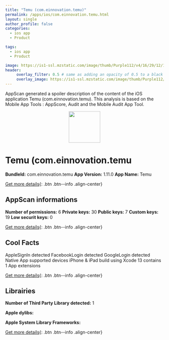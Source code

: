 ```yaml
---
title: "Temu (com.einnovation.temu)"
permalink: /apps/ios/com.einnovation.temu.html
layout: single
author_profile: false
categories: 
  - ios app 
  - Product 

tags: 
  - ios app 
  - Product 

image: https://is1-ssl.mzstatic.com/image/thumb/Purple112/v4/16/29/12/162912c7-8ce1-174e-eedd-258a97a5baec/AppIcon-1x_U007emarketing-0-7-0-0-P3-85-220.png/512x512bb.jpg
header: 
     overlay_filter: 0.5 # same as adding an opacity of 0.5 to a black background
     overlay_image: https://is1-ssl.mzstatic.com/image/thumb/Purple112/v4/16/29/12/162912c7-8ce1-174e-eedd-258a97a5baec/AppIcon-1x_U007emarketing-0-7-0-0-P3-85-220.png/512x512bb.jpg
---
```

AppScan generated a spoiler description of the content of the iOS application Temu (com.einnovation.temu). This analysis is based on the Mobile App Tools : AppScore, Audit and the Mobile Audit App Tool.

  
  
<div style="text-align: center;"><img src="https://is1-ssl.mzstatic.com/image/thumb/Purple112/v4/16/29/12/162912c7-8ce1-174e-eedd-258a97a5baec/AppIcon-1x_U007emarketing-0-7-0-0-P3-85-220.png/512x512bb.jpg" width="100" height="100"></div>  
  
# Temu (com.einnovation.temu

**BundleId:** com.einnovation.temu
**App Version:** 1.11.0
**App Name:** Temu


[Get more details](/pricing.html){: .btn .btn--info .align-center}  
  
## AppScan informations 

**Number of permissions:** 6
**Private keys:** 30
**Public keys:** 7
**Custom keys:** 19
**Low securit keys:** 0
  
[Get more details](/pricing.html){: .btn .btn--info .align-center}

## Cool Facts

AppleSignIn detected
FacebookLogin detected
GoogleLogin detected
Native App
supported devices iPhone & iPad
build using Xcode 13
contains 1 App extensions
  
[Get more details](/pricing.html){: .btn .btn--info .align-center}

## Librairies 
**Number of Third Party Library detected:** 1

**Apple dylibs:**


**Apple System Library Frameworks:**


  
[Get more details](/pricing.html){: .btn .btn--info .align-center}

